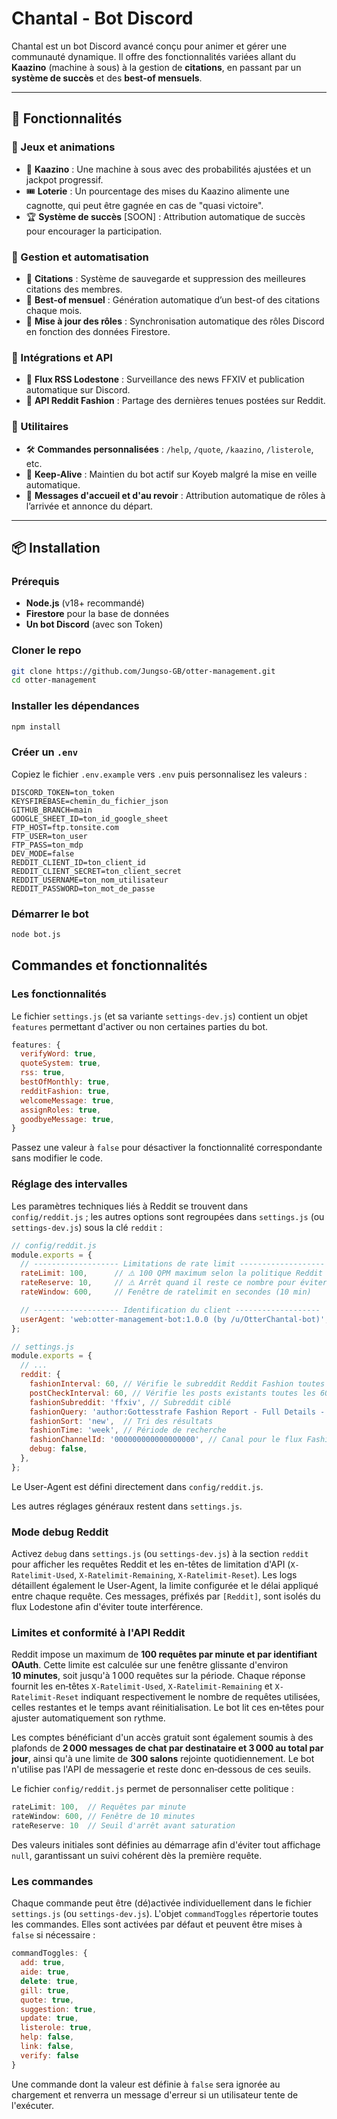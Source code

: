 # Chantal - Bot Discord

Chantal est un bot Discord avancé conçu pour animer et gérer une communauté dynamique. Il offre des fonctionnalités variées allant du **Kaazino** (machine à sous) à la gestion de **citations**, en passant par un **système de succès** et des **best-of mensuels**.

---

## 📌 Fonctionnalités

### 🔹 Jeux et animations
- 🎰 **Kaazino** : Une machine à sous avec des probabilités ajustées et un jackpot progressif.
- 🎟️ **Loterie** : Un pourcentage des mises du Kaazino alimente une cagnotte, qui peut être gagnée en cas de "quasi victoire".
- 🏆 **Système de succès** [SOON] : Attribution automatique de succès pour encourager la participation.

### 🔹 Gestion et automatisation
- 📌 **Citations** : Système de sauvegarde et suppression des meilleures citations des membres.
- 📜 **Best-of mensuel** : Génération automatique d’un best-of des citations chaque mois.
- 🔄 **Mise à jour des rôles** : Synchronisation automatique des rôles Discord en fonction des données Firestore.

### 🔹 Intégrations et API
- 📰 **Flux RSS Lodestone** : Surveillance des news FFXIV et publication automatique sur Discord.
- 👗 **API Reddit Fashion** : Partage des dernières tenues postées sur Reddit.

### 🔹 Utilitaires
- 🛠️ **Commandes personnalisées** : `/help`, `/quote`, `/kaazino`, `/listerole`, etc.
- 🚀 **Keep-Alive** : Maintien du bot actif sur Koyeb malgré la mise en veille automatique.
- 🔔 **Messages d'accueil et d'au revoir** : Attribution automatique de rôles à l’arrivée et annonce du départ.

---

## 📦 Installation

###  Prérequis
- **Node.js** (v18+ recommandé)
- **Firestore** pour la base de données
- **Un bot Discord** (avec son Token)

### Cloner le repo
```sh
git clone https://github.com/Jungso-GB/otter-management.git
cd otter-management
```

### Installer les dépendances
```sh
npm install
```

### Créer un `.env`
Copiez le fichier `.env.example` vers `.env` puis personnalisez les valeurs :
```env
DISCORD_TOKEN=ton_token
KEYSFIREBASE=chemin_du_fichier_json
GITHUB_BRANCH=main
GOOGLE_SHEET_ID=ton_id_google_sheet
FTP_HOST=ftp.tonsite.com
FTP_USER=ton_user
FTP_PASS=ton_mdp
DEV_MODE=false
REDDIT_CLIENT_ID=ton_client_id
REDDIT_CLIENT_SECRET=ton_client_secret
REDDIT_USERNAME=ton_nom_utilisateur
REDDIT_PASSWORD=ton_mot_de_passe

```
### Démarrer le bot
```sh
node bot.js
```
## Commandes et fonctionnalités

### Les fonctionnalités
Le fichier `settings.js` (et sa variante `settings-dev.js`) contient un objet `features` permettant d'activer ou non certaines parties du bot.

```js
features: {
  verifyWord: true,
  quoteSystem: true,
  rss: true,
  bestOfMonthly: true,
  redditFashion: true,
  welcomeMessage: true,
  assignRoles: true,
  goodbyeMessage: true,
}
```

Passez une valeur à `false` pour désactiver la fonctionnalité correspondante sans modifier le code.

### Réglage des intervalles

Les paramètres techniques liés à Reddit se trouvent dans `config/reddit.js` ; les autres options sont regroupées dans `settings.js` (ou `settings-dev.js`) sous la clé `reddit` :

```js
// config/reddit.js
module.exports = {
  // ------------------- Limitations de rate limit -------------------
  rateLimit: 100,      // ⚠️ 100 QPM maximum selon la politique Reddit
  rateReserve: 10,     // ⚠️ Arrêt quand il reste ce nombre pour éviter le blocage
  rateWindow: 600,     // Fenêtre de ratelimit en secondes (10 min)

  // ------------------- Identification du client -------------------
  userAgent: 'web:otter-management-bot:1.0.0 (by /u/OtterChantal-bot)', // ⚠️ User-Agent obligatoire
};
```

```js
// settings.js
module.exports = {
  // ...
  reddit: {
    fashionInterval: 60, // Vérifie le subreddit Reddit Fashion toutes les 60 minutes
    postCheckInterval: 60, // Vérifie les posts existants toutes les 60 minutes
    fashionSubreddit: 'ffxiv', // Subreddit ciblé
    fashionQuery: 'author:Gottesstrafe Fashion Report - Full Details - For Week of', // Requête de recherche
    fashionSort: 'new',  // Tri des résultats
    fashionTime: 'week', // Période de recherche
    fashionChannelId: '000000000000000000', // Canal pour le flux Fashion
    debug: false,
  },
};
```

Le User-Agent est défini directement dans `config/reddit.js`.

Les autres réglages généraux restent dans `settings.js`.

### Mode debug Reddit

Activez `debug` dans `settings.js` (ou `settings-dev.js`) à la section `reddit` pour afficher les requêtes Reddit et les en-têtes de limitation d'API (`X-Ratelimit-Used`, `X-Ratelimit-Remaining`, `X-Ratelimit-Reset`).
Les logs détaillent également le User-Agent, la limite configurée et le délai appliqué entre chaque requête.
Ces messages, préfixés par `[Reddit]`, sont isolés du flux Lodestone afin d'éviter toute interférence.

### Limites et conformité à l'API Reddit

Reddit impose un maximum de **100 requêtes par minute et par identifiant OAuth**. Cette limite est calculée sur une fenêtre glissante d'environ **10 minutes**, soit jusqu'à 1 000 requêtes sur la période. Chaque réponse fournit les en‑têtes `X-Ratelimit-Used`, `X-Ratelimit-Remaining` et `X-Ratelimit-Reset` indiquant respectivement le nombre de requêtes utilisées, celles restantes et le temps avant réinitialisation. Le bot lit ces en‑têtes pour ajuster automatiquement son rythme.

Les comptes bénéficiant d'un accès gratuit sont également soumis à des plafonds de **2 000 messages de chat par destinataire et 3 000 au total par jour**, ainsi qu'à une limite de **300 salons** rejointe quotidiennement. Le bot n'utilise pas l'API de messagerie et reste donc en‑dessous de ces seuils.

Le fichier `config/reddit.js` permet de personnaliser cette politique :

```js
rateLimit: 100,  // Requêtes par minute
rateWindow: 600, // Fenêtre de 10 minutes
rateReserve: 10  // Seuil d'arrêt avant saturation
```

Des valeurs initiales sont définies au démarrage afin d'éviter tout affichage `null`, garantissant un suivi cohérent dès la première requête.

### Les commandes

Chaque commande peut être (dé)activée individuellement dans le fichier `settings.js` (ou `settings-dev.js`).
L'objet `commandToggles` répertorie toutes les commandes. Elles sont activées par défaut et peuvent être mises à `false` si nécessaire :

```js
commandToggles: {
  add: true,
  aide: true,
  delete: true,
  gill: true,
  quote: true,
  suggestion: true,
  update: true,
  listerole: true,
  help: false,
  link: false,
  verify: false
}
```

Une commande dont la valeur est définie à `false` sera ignorée au chargement et renverra un message d'erreur si un utilisateur tente de l'exécuter.

